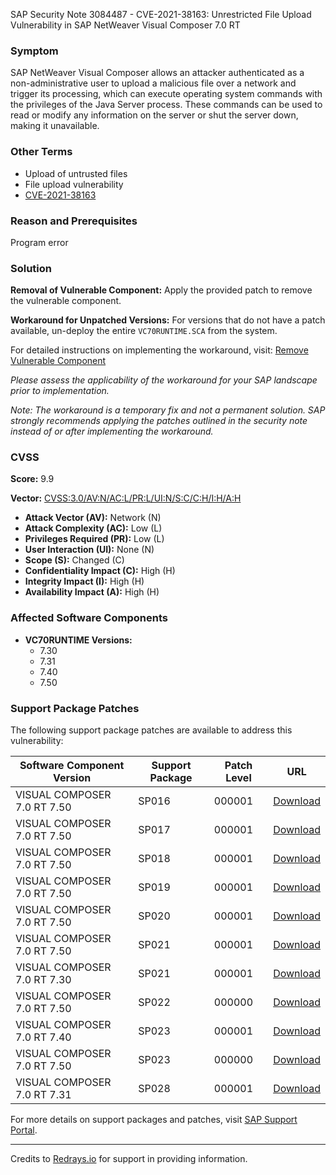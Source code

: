 SAP Security Note 3084487 - CVE-2021-38163: Unrestricted File Upload Vulnerability in SAP NetWeaver Visual Composer 7.0 RT

### Symptom

SAP NetWeaver Visual Composer allows an attacker authenticated as a non-administrative user to upload a malicious file over a network and trigger its processing, which can execute operating system commands with the privileges of the Java Server process. These commands can be used to read or modify any information on the server or shut the server down, making it unavailable.

### Other Terms

- Upload of untrusted files
- File upload vulnerability
- [CVE-2021-38163](https://cve.mitre.org/cgi-bin/cvename.cgi?name=CVE-2021-38163)

### Reason and Prerequisites

Program error

### Solution

**Removal of Vulnerable Component:**
Apply the provided patch to remove the vulnerable component.

**Workaround for Unpatched Versions:**
For versions that do not have a patch available, un-deploy the entire `VC70RUNTIME.SCA` from the system.

For detailed instructions on implementing the workaround, visit:
[Remove Vulnerable Component](https://me.sap.com/help/c591e2679e104fcdb8dc8e77771ff524/7.5.21/en-US/4af03bbb1e4268c5e10000000a421937.html)

*Please assess the applicability of the workaround for your SAP landscape prior to implementation.*

*Note: The workaround is a temporary fix and not a permanent solution. SAP strongly recommends applying the patches outlined in the security note instead of or after implementing the workaround.*

### CVSS

**Score:** 9.9

**Vector:** [CVSS:3.0/AV:N/AC:L/PR:L/UI:N/S:C/C:H/I:H/A:H](https://nvd.nist.gov/vuln-metrics/cvss/v3-calculator?vector=CVSS:3.0/AV:N/AC:L/PR:L/UI:N/S:C/C:H/I:H/A:H)

- **Attack Vector (AV):** Network (N)
- **Attack Complexity (AC):** Low (L)
- **Privileges Required (PR):** Low (L)
- **User Interaction (UI):** None (N)
- **Scope (S):** Changed (C)
- **Confidentiality Impact (C):** High (H)
- **Integrity Impact (I):** High (H)
- **Availability Impact (A):** High (H)

### Affected Software Components

- **VC70RUNTIME Versions:**
  - 7.30
  - 7.31
  - 7.40
  - 7.50

### Support Package Patches

The following support package patches are available to address this vulnerability:

| Software Component Version        | Support Package | Patch Level | URL                                                                                                                                               |
|-----------------------------------|------------------|-------------|---------------------------------------------------------------------------------------------------------------------------------------------------|
| VISUAL COMPOSER 7.0 RT 7.50        | SP016            | 000001      | [Download](https://me.sap.com/sap/support/swdc/notes?cvnr=73554900100200001650&support_package=SP016&patch_level=000001)                        |
| VISUAL COMPOSER 7.0 RT 7.50        | SP017            | 000001      | [Download](https://me.sap.com/sap/support/swdc/notes?cvnr=73554900100200001650&support_package=SP017&patch_level=000001)                        |
| VISUAL COMPOSER 7.0 RT 7.50        | SP018            | 000001      | [Download](https://me.sap.com/sap/support/swdc/notes?cvnr=73554900100200001650&support_package=SP018&patch_level=000001)                        |
| VISUAL COMPOSER 7.0 RT 7.50        | SP019            | 000001      | [Download](https://me.sap.com/sap/support/swdc/notes?cvnr=73554900100200001650&support_package=SP019&patch_level=000001)                        |
| VISUAL COMPOSER 7.0 RT 7.50        | SP020            | 000001      | [Download](https://me.sap.com/sap/support/swdc/notes?cvnr=73554900100200001650&support_package=SP020&patch_level=000001)                        |
| VISUAL COMPOSER 7.0 RT 7.50        | SP021            | 000001      | [Download](https://me.sap.com/sap/support/swdc/notes?cvnr=73554900100200001650&support_package=SP021&patch_level=000001)                        |
| VISUAL COMPOSER 7.0 RT 7.30        | SP021            | 000001      | [Download](https://me.sap.com/sap/support/swdc/notes?cvnr=01200615320200015959&support_package=SP021&patch_level=000001)                        |
| VISUAL COMPOSER 7.0 RT 7.50        | SP022            | 000000      | [Download](https://me.sap.com/sap/support/swdc/notes?cvnr=73554900100200001650&support_package=SP022&patch_level=000000)                        |
| VISUAL COMPOSER 7.0 RT 7.40        | SP023            | 000001      | [Download](https://me.sap.com/sap/support/swdc/notes?cvnr=67838200100200019805&support_package=SP023&patch_level=000001)                        |
| VISUAL COMPOSER 7.0 RT 7.50        | SP023            | 000000      | [Download](https://me.sap.com/sap/support/swdc/notes?cvnr=73554900100200001650&support_package=SP023&patch_level=000000)                        |
| VISUAL COMPOSER 7.0 RT 7.31        | SP028            | 000001      | [Download](https://me.sap.com/sap/support/swdc/notes?cvnr=01200615320200017826&support_package=SP028&patch_level=000001)                        |

For more details on support packages and patches, visit [SAP Support Portal](https://me.sap.com/).

---

Credits to [Redrays.io](https://redrays.io) for support in providing information.